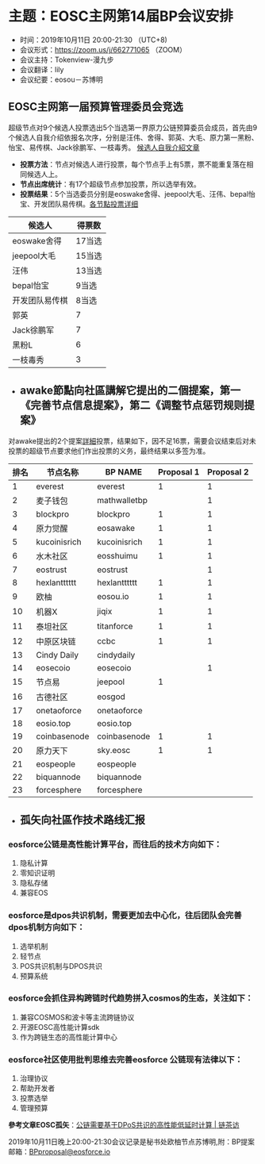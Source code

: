 # 主题：EOSC主网第14届BP会议安排
- 时间：2019年10月11日 20:00-21:30 （UTC+8)
- 会议形式：https://zoom.us/j/662771065 （ZOOM）
- 会议主持：Tokenview-漫九步
- 会议翻译：lily
- 会议纪要：eosou－苏博明
## EOSC主网第一届预算管理委员会竞选

超级节点对9个候选人投票选出5个当选第一界原力公链预算委员会成员，首先由9个候选人自我介绍依报名次序，分别是汪伟、舍得、郭英、大毛、原力第一黑粉、怡宝、易传棋、Jack徐鹏军、一枝毒秀。
[候选人自我介紹文章](https://github.com/eosforce/FIPs/issues/16)
- **投票方法**：节点对候选人进行投票，每个节点手上有5票，票不能重复落在相同候选人上。
- **节点出席统计**：有17个超级节点参加投票，所以选举有效。
- **投票结果**：5个当选委员分别是eoswake舍得、jeepool大毛、汪伟、bepal怡宝、开发团队易传棋。[各节點投票详细](https://github.com/eosforce/FIPs/issues/16#issuecomment-541348561)

候选人 | 得票数
---|---
eoswake舍得 | 17当选
jeepool大毛 | 15当选
汪伟 | 13当选
bepal怡宝 | 9当选
开发团队易传棋 | 8当选
郭英  | 7
Jack徐鹏军 | 7
黑粉L | 6
一枝毒秀 | 3

- ## awake節點向社區講解它提出的二個提案，第一《完善节点信息提案》，第二《调整节点惩罚规则提案》
对awake提出的2个提案[詳細](https://bbs.eosforce.io/topic/322)投票，结果如下，因不足16票，需要会议结束后对未投票的超级节点要求他们作出投票的义务，最终结果以多签为准。


排名 |节点名称 | BP NAME | Proposal 1 | Proposal 2
---|---|---|--- |---
1 | everest | everest | 1 | 1
2 | 麦子钱包 | mathwalletbp |   | 1
3 | blockpro | blockpro | 1 | 1
4 | 原力觉醒 | eosawake | 1 | 1
5 | kucoinisrich | kucoinisrich | 1 | 1
6 | 水木社区 | eosshuimu | 1 | 1
7 | eostrust | eostrust |   | 1
8 | hexlantttttt | hexlantttttt |1 | 1
9 | 欧柚 | eosou.io | 1 | 1
10 | 机器X | jiqix | 1 | 1
11 | 泰坦社区 | titanforce |1 |1
12 | 中原区块链 | ccbc | 1 |1
13 | Cindy Daily | cindydaily |   |  
14 | eosecoio | eosecoio |   | 1
15 | 节点易 |jeepool | 1 |  
16 | 古德社区 | eosgod |   |  
17 | onetaoforce | onetaoforce |   |  
18 | eosio.top | eosio.top |   |  
19 | coinbasenode | coinbasenode | 1 | 1
20 | 原力天下 | sky.eosc | 1 | 1
21 | eospeople | eospeople |   |  
22 | biquannode | biquannode |   |  
23 | forcesphere | forcesphere |   |  

- ## 孤矢向社區作技术路线汇报
### eosforce公链是高性能计算平台，而往后的技术方向如下：
1. 隐私计算
1. 零知识证明
1. 隐私存储
1. 兼容EOS
### eosforce是dpos共识机制，需要更加去中心化，往后团队会完善dpos机制方向如下：
1. 选举机制
1. 轻节点
1. POS共识机制与DPOS共识
1. 预算系统
### eosforce会抓住异构跨链时代趋势拼入cosmos的生态，关注如下：
1. 兼容COSMOS和波卡等主流跨链协议
1. 开源EOSC高性能计算sdk
1. 作为跨链生态的高性能计算中心
### eosforce社区使用批判思维去完善eosforce 公链现有法律以下：
1. 治理协议
1. 帮助开发者
1. 投票选举
1. 管理预算

**參考文章EOSC孤矢**：[公链需要基于DPoS共识的高性能低延时计算 | 链茶访](https://mp.weixin.qq.com/s/PcUwdWm5ktQtTnkDQS302w)


2019年10月11日晚上20:00-21:30会议记录是秘书处欧柚节点苏博明,附：BP提案邮箱：BPproposal@eosforce.io
